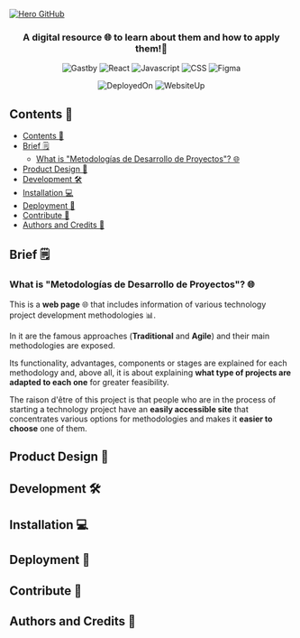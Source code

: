 <a href="https://ruben35.github.io/Development-Methodologies-Web/">

  ![Hero GitHub](https://user-images.githubusercontent.com/30848819/184420899-ec26f2fd-c305-4dd0-a609-779fa30a9a50.svg)

</a>


<h3 align="center">A digital resource 🌐 to learn about them and how to apply them!🧩</h3>


<div align="center">

![Gastby](https://img.shields.io/badge/Gatsby-663399?style=for-the-badge&logo=gatsby&logoColor=white)
![React](https://img.shields.io/badge/React-20232A?style=for-the-badge&logo=react&logoColor=61DAFB)
![Javascript](https://img.shields.io/badge/JavaScript-F7DF1E?style=for-the-badge&logo=JavaScript&logoColor=white)
![CSS](https://img.shields.io/badge/CSS-239120?&style=for-the-badge&logo=css3&logoColor=white)
![Figma](https://img.shields.io/badge/Figma-F24E1E?style=for-the-badge&logo=figma&logoColor=white)

</div>
<div align="center">

![DeployedOn](https://badgen.net/badge/Deployed%20On/GitHub%20Pages/blue?icon=github)
![WebsiteUp](https://img.shields.io/website.svg?down_color=red&down_message=down&up_color=green&up_message=up&url=https%3A%2F%2Fruben35.github.io%2FDevelopment-Methodologies-Web%2F)

</div>


## Contents :bookmark_tabs:
- [Contents :bookmark_tabs:](#contents-bookmark_tabs)
- [Brief 🗒️](#brief-️)
  - [What is "Metodologías de Desarrollo de Proyectos"? 🌐](#what-is-metodologías-de-desarrollo-de-proyectos-)
- [Product Design 🧩](#product-design-)
- [Development 🛠️](#development-️)
- [Installation 💻](#installation-)
- [Deployment 🚀](#deployment-)
- [Contribute 🎈](#contribute-)
- [Authors and Credits 📖](#authors-and-credits-)

## Brief 🗒️
### What is "Metodologías de Desarrollo de Proyectos"? 🌐
This is a **web page** 🌐 that includes information of various technology project development methodologies 📊.

In it are the famous approaches (**Traditional** and **Agile**) and their main methodologies are exposed.

Its functionality, advantages, components or stages are explained for each methodology and, above all, it is about explaining **what type of projects are adapted to each one** for greater feasibility.

The raison d'être of this project is that people who are in the process of starting a technology project have an **easily accessible site** that concentrates various options for methodologies and makes it **easier to choose** one of them.


## Product Design 🧩

## Development 🛠️

## Installation 💻

## Deployment 🚀

## Contribute 🎈

## Authors and Credits 📖

